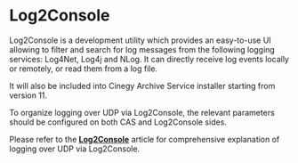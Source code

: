 # Log2Console

Log2Console is a development utility which provides an easy-to-use UI allowing to filter and search for log messages from the following logging services: Log4Net, Log4j and NLog. It can directly receive log events locally or remotely, or read them from a log file. 

<div class="note">It will also be included into Cinegy Archive Service installer starting from version 11.</div>

To organize logging over UDP via Log2Console, the relevant parameters should be configured on both CAS and Log2Console sides.

Please refer to the <a href="https://open.cinegy.com/misc/log2console/"><b>Log2Console</b></a> article for comprehensive explanation of logging over UDP via Log2Console.
